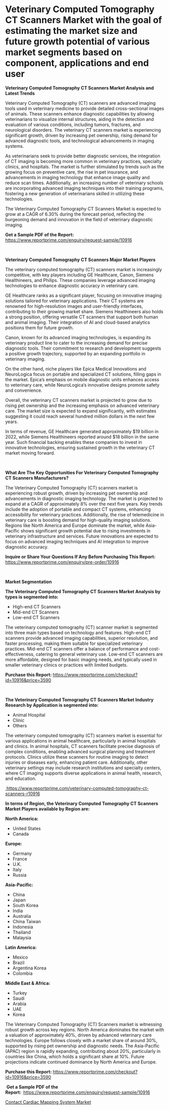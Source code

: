 <p><h1>Veterinary Computed Tomography CT Scanners Market with the goal of estimating the market size and future growth potential of various market segments based on component, applications and end user</h1></p><p><strong>Veterinary Computed Tomography CT Scanners Market Analysis and Latest Trends</strong></p>
<p><p>Veterinary Computed Tomography (CT) scanners are advanced imaging tools used in veterinary medicine to provide detailed cross-sectional images of animals. These scanners enhance diagnostic capabilities by allowing veterinarians to visualize internal structures, aiding in the detection and evaluation of various conditions, including tumors, fractures, and neurological disorders. The veterinary CT scanners market is experiencing significant growth, driven by increasing pet ownership, rising demand for advanced diagnostic tools, and technological advancements in imaging systems.</p><p>As veterinarians seek to provide better diagnostic services, the integration of CT imaging is becoming more common in veterinary practices, specialty clinics, and hospitals. The market is further stimulated by trends such as the growing focus on preventive care, the rise in pet insurance, and advancements in imaging technology that enhance image quality and reduce scan times. Additionally, an increasing number of veterinary schools are incorporating advanced imaging techniques into their training programs, fostering a new generation of veterinarians skilled in utilizing these technologies.</p><p>The Veterinary Computed Tomography CT Scanners Market is expected to grow at a CAGR of 6.30% during the forecast period, reflecting the burgeoning demand and innovation in the field of veterinary diagnostic imaging.</p></p>
<p><strong>Get a Sample PDF of the Report:&nbsp;</strong> <a href="https://www.reportprime.com/enquiry/request-sample/10916?utm_campaign=3308&utm_medium=2&utm_source=Github&utm_content=ia&utm_term=20032025&utm_id=veterinary-computed-tomography-ct-scanners">https://www.reportprime.com/enquiry/request-sample/10916</a></p>
<p>&nbsp;</p>
<p><strong>Veterinary Computed Tomography CT Scanners Major Market Players</strong></p>
<p><p>The veterinary computed tomography (CT) scanners market is increasingly competitive, with key players including GE Healthcare, Canon, Siemens Healthineers, and Philips. These companies leverage advanced imaging technologies to enhance diagnostic accuracy in veterinary care. </p><p>GE Healthcare ranks as a significant player, focusing on innovative imaging solutions tailored for veterinary applications. Their CT systems are renowned for high-resolution images and user-friendly interfaces, contributing to their growing market share. Siemens Healthineers also holds a strong position, offering versatile CT scanners that support both human and animal imaging. Their integration of AI and cloud-based analytics positions them for future growth.</p><p>Canon, known for its advanced imaging technologies, is expanding its veterinary product line to cater to the increasing demand for precise diagnostic tools. Their commitment to research and development suggests a positive growth trajectory, supported by an expanding portfolio in veterinary imaging.</p><p>On the other hand, niche players like Epica Medical Innovations and NeuroLogica focus on portable and specialized CT solutions, filling gaps in the market. Epica’s emphasis on mobile diagnostic units enhances access to veterinary care, while NeuroLogica’s innovative designs promote safety and convenience.</p><p>Overall, the veterinary CT scanners market is projected to grow due to rising pet ownership and the increasing emphasis on advanced veterinary care. The market size is expected to expand significantly, with estimates suggesting it could reach several hundred million dollars in the next few years.</p><p>In terms of revenue, GE Healthcare generated approximately $19 billion in 2022, while Siemens Healthineers reported around $18 billion in the same year. Such financial backing enables these companies to invest in innovative technologies, ensuring sustained growth in the veterinary CT market moving forward.</p></p>
<p>&nbsp;</p>
<p><strong>What Are The Key Opportunities For Veterinary Computed Tomography CT Scanners Manufacturers?</strong></p>
<p><p>The Veterinary Computed Tomography (CT) scanners market is experiencing robust growth, driven by increasing pet ownership and advancements in diagnostic imaging technology. The market is projected to expand at a CAGR of approximately 8% over the next five years. Key trends include the adoption of portable and compact CT systems, enhancing accessibility for veterinary practices. Additionally, the rise of telemedicine in veterinary care is boosting demand for high-quality imaging solutions. Regions like North America and Europe dominate the market, while Asia-Pacific shows significant growth potential due to rising investments in veterinary infrastructure and services. Future innovations are expected to focus on advanced imaging techniques and AI integration to improve diagnostic accuracy.</p></p>
<p><strong>Inquire or Share Your Questions If Any Before Purchasing This Report:</strong> <a href="https://www.reportprime.com/enquiry/pre-order/10916?utm_campaign=3308&utm_medium=2&utm_source=Github&utm_content=ia&utm_term=20032025&utm_id=veterinary-computed-tomography-ct-scanners">https://www.reportprime.com/enquiry/pre-order/10916</a></p>
<p>&nbsp;</p>
<p><strong>Market Segmentation</strong></p>
<p><strong>The Veterinary Computed Tomography CT Scanners Market Analysis by types is segmented into:</strong></p>
<p><ul><li>High-end CT Scanners</li><li>Mid-end CT Scanners</li><li>Low-end CT Scanners</li></ul></p>
<p><p>The veterinary computed tomography (CT) scanner market is segmented into three main types based on technology and features. High-end CT scanners provide advanced imaging capabilities, superior resolution, and faster processing, making them suitable for specialized veterinary practices. Mid-end CT scanners offer a balance of performance and cost-effectiveness, catering to general veterinary use. Low-end CT scanners are more affordable, designed for basic imaging needs, and typically used in smaller veterinary clinics or practices with limited budgets.</p></p>
<p><strong>Purchase this Report:&nbsp;</strong><a href="https://www.reportprime.com/checkout?id=10916&price=3590&utm_campaign=3308&utm_medium=2&utm_source=Github&utm_content=ia&utm_term=20032025&utm_id=veterinary-computed-tomography-ct-scanners">https://www.reportprime.com/checkout?id=10916&price=3590</a></p>
<p>&nbsp;</p>
<p><strong>The Veterinary Computed Tomography CT Scanners Market Industry Research by Application is segmented into:</strong></p>
<p><ul><li>Animal Hospital</li><li>Clinic</li><li>Others</li></ul></p>
<p><p>The veterinary computed tomography (CT) scanners market is essential for various applications in animal healthcare, particularly in animal hospitals and clinics. In animal hospitals, CT scanners facilitate precise diagnosis of complex conditions, enabling advanced surgical planning and treatment protocols. Clinics utilize these scanners for routine imaging to detect injuries or diseases early, enhancing patient care. Additionally, other veterinary settings may include research institutions and specialty centers, where CT imaging supports diverse applications in animal health, research, and education.</p></p>
<p><a href="https://www.reportprime.com/veterinary-computed-tomography-ct-scanners-r10916?utm_campaign=3308&utm_medium=2&utm_source=Github&utm_content=ia&utm_term=20032025&utm_id=veterinary-computed-tomography-ct-scanners">&nbsp;https://www.reportprime.com/veterinary-computed-tomography-ct-scanners-r10916</a></p>
<p><strong>In terms of Region, the Veterinary Computed Tomography CT Scanners Market Players available by Region are:</strong></p>
<p>
    <p> <strong> North America: </strong>
        <ul>
            <li>United States</li>
            <li>Canada</li>
        </ul>
        </p> 
    <p> <strong> Europe: </strong>
        <ul>
            <li>Germany</li>
            <li>France</li>
            <li>U.K.</li>
            <li>Italy</li>
            <li>Russia</li>
        </ul>
        </p> 
    <p> <strong> Asia-Pacific: </strong>
        <ul>
            <li>China</li>
            <li>Japan</li>
            <li>South Korea</li>
            <li>India</li>
            <li>Australia</li>
            <li>China Taiwan</li>
            <li>Indonesia</li>
            <li>Thailand</li>
            <li>Malaysia</li>
        </ul>
        </p> 
    <p> <strong> Latin America: </strong>
        <ul>
            <li>Mexico</li>
            <li>Brazil</li>
            <li>Argentina Korea</li>
            <li>Colombia</li>
        </ul>
        </p> 
    <p> <strong> Middle East & Africa: </strong>
        <ul>
            <li>Turkey</li>
            <li>Saudi</li>
            <li>Arabia</li>
            <li>UAE</li>
            <li>Korea</li>
        </ul>
    </p>
    </p>
<p><p>The Veterinary Computed Tomography (CT) Scanners market is witnessing robust growth across key regions. North America dominates the market with a valuation of approximately 40%, driven by advanced veterinary care technologies. Europe follows closely with a market share of around 30%, supported by rising pet ownership and diagnostic needs. The Asia-Pacific (APAC) region is rapidly expanding, contributing about 20%, particularly in countries like China, which holds a significant share at 10%. Future projections indicate continued dominance by North America and Europe.</p></p>
<p><strong>Purchase this Report: </strong><a href="https://www.reportprime.com/checkout?id=10916&price=3590&utm_campaign=3308&utm_medium=2&utm_source=Github&utm_content=ia&utm_term=20032025&utm_id=veterinary-computed-tomography-ct-scanners">https://www.reportprime.com/checkout?id=10916&price=3590</a></p>
<p>&nbsp;<strong>Get a Sample PDF of the Report:&nbsp;&nbsp;</strong><a href="https://www.reportprime.com/enquiry/request-sample/10916?utm_campaign=3308&utm_medium=2&utm_source=Github&utm_content=ia&utm_term=20032025&utm_id=veterinary-computed-tomography-ct-scanners">https://www.reportprime.com/enquiry/request-sample/10916</a></p>
<p><strong></strong></p>
<p><p><a href="https://github.com/wynonachirei9/Market-Research-Report-List-1/blob/main/contact-cardiac-mapping-system-market.md?utm_campaign=3308&utm_medium=2&utm_source=Github&utm_content=ia&utm_term=20032025&utm_id=veterinary-computed-tomography-ct-scanners">Contact Cardiac Mapping System Market</a></p></p>